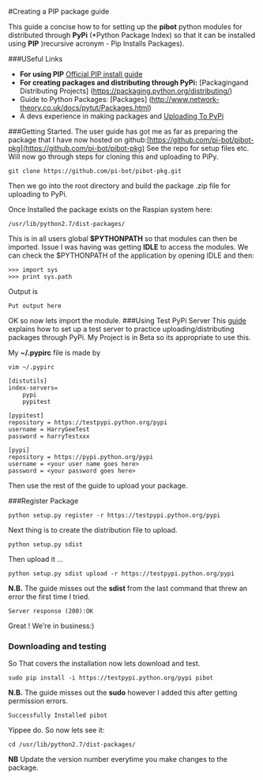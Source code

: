 #Creating a PIP package guide 

This guide a concise how to for setting up the  **pibot** python modules for distributed through **PyPi** (*Python Package Index) so that it can be installed using **PIP** )recursive acronym - Pip Installs Packages).

###USeful Links
- **For using PIP** [Official PIP install guide](https://pip.pypa.io/en/latest/reference/pip_install/)
- **For creating packages and distributing through PyPi:** [Packagingand Distributing Projects] (https://packaging.python.org/distributing/)
- Guide to Python Packages: [Packages] (http://www.network-theory.co.uk/docs/pytut/Packages.html)
- A devs experience in making packages and [Uploading To PyPi](https://tom-christie.github.io/articles/pypi/)

###Getting Started.
The user guide has got me as far as preparing the package that I have now hosted on github:[https://github.com/pi-bot/pibot-pkg](https://github.com/pi-bot/pibot-pkg)
See the repo for setup files etc. Will now go through steps for cloning this and uploading to PiPy. 

```
git clone https://github.com/pi-bot/pibot-pkg.git
```

Then we go into the root directory and build the package .zip file for uploading to PyPi.

Once Installed the package exists on the Raspian system here:

```
/usr/lib/python2.7/dist-packages/
```

This is in all users global **$PYTHONPATH** so that modules can then be imported. Issue I was having was getting **IDLE** to access the modules.  We can check the $PYTHONPATH of the application by opening IDLE and then:
```
>>> import sys
>>> print sys.path
```
Output is 
```
Put output here
```

OK so now lets import the module.
###Using Test PyPi Server
This [guide](https://wiki.python.org/moin/TestPyPI) explains how to set up a test server to practice uploading/distributing packages through PyPi.  My Project is in Beta so its appropriate to use this.

My **~/.pypirc** file is made by 

```
vim ~/.pypirc
```


```
[distutils]
index-servers=
    pypi
    pypitest

[pypitest]
repository = https://testpypi.python.org/pypi
username = HarryGeeTest
password = harryTestxxx

[pypi]
repository = https://pypi.python.org/pypi
username = <your user name goes here>
password = <your password goes here>
```

Then use the rest of the guide to upload your package. 

###Register Package
```
python setup.py register -r https://testpypi.python.org/pypi
```
Next thing is to create the distribution file to upload.

```
python setup.py sdist
```
Then upload it ...
```
python setup.py sdist upload -r https://testpypi.python.org/pypi
```
**N.B.** The guide misses out the **sdist** from the last command that threw an error the first time I tried.

```
Server response (200):OK
```
Great ! We're in business:)

### Downloading and testing 
So That covers the installation now lets download and test. 
```
sudo pip install -i https://testpypi.python.org/pypi pibot
```
**N.B.** The guide misses out the **sudo** however I added this after getting permission errors.

```
Successfully Installed pibot
```
Yippee do. So now lets see it: 

```
cd /usr/lib/python2.7/dist-packages/
```




**NB** Update the version number everytime you make changes to the package. 
